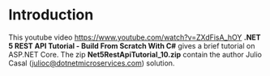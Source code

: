 # Introduction 
This youtube video https://www.youtube.com/watch?v=ZXdFisA_hOY **.NET 5 REST API Tutorial - Build From Scratch With C#** gives a brief tutorial on ASP.NET Core. The zip **Net5RestApiTutorial_10.zip** contain the author Julio Casal (julioc@dotnetmicroservices.com) solution.